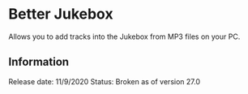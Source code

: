 # Better Jukebox
Allows you to add tracks into the Jukebox from MP3 files on your PC.

## Information
Release date: 11/9/2020
Status: Broken as of version 27.0
